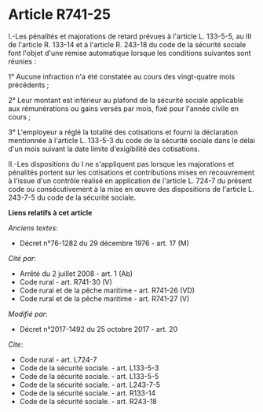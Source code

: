 # Article R741-25

I.-Les pénalités et majorations de retard prévues à l'article L. 133-5-5, au III de l'article R. 133-14 et à l'article R.
243-18 du code de la sécurité sociale font l'objet d'une remise automatique lorsque les conditions suivantes sont réunies :

1° Aucune infraction n'a été constatée au cours des vingt-quatre mois précédents ;

2° Leur montant est inférieur au plafond de la sécurité sociale applicable aux rémunérations ou gains versés par mois, fixé
pour l'année civile en cours ;

3° L'employeur a réglé la totalité des cotisations et fourni la déclaration mentionnée à l'article L. 133-5-3 du code de la
sécurité sociale dans le délai d'un mois suivant la date limite d'exigibilité des cotisations.

II.-Les dispositions du I ne s'appliquent pas lorsque les majorations et pénalités portent sur les cotisations et
contributions mises en recouvrement à l'issue d'un contrôle réalisé en application de l'article L. 724-7  du présent code ou
consécutivement à la mise en œuvre des dispositions de l'article L. 243-7-5 du code de la sécurité sociale.

**Liens relatifs à cet article**

_Anciens textes_:

  - Décret n°76-1282 du 29 décembre 1976 - art. 17 (M)

_Cité par_:

  - Arrêté du 2 juillet 2008 - art. 1 (Ab)
  - Code rural - art. R741-30 (V)
  - Code rural et de la pêche maritime - art. R741-26 (VD)
  - Code rural et de la pêche maritime - art. R741-27 (V)

_Modifié par_:

  - Décret n°2017-1492 du 25 octobre 2017 - art. 20

_Cite_:

  - Code rural - art. L724-7
  - Code de la sécurité sociale. - art. L133-5-3
  - Code de la sécurité sociale. - art. L133-5-5
  - Code de la sécurité sociale. - art. L243-7-5
  - Code de la sécurité sociale. - art. R133-14
  - Code de la sécurité sociale. - art. R243-18
